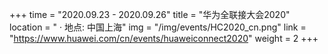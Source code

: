 +++ 
time = "2020.09.23 - 2020.09.26" 
title = "华为全联接大会2020" 
location = " · 地点: 中国上海" 
img = "/img/events/HC2020_cn.png" 
link = "https://www.huawei.com/cn/events/huaweiconnect2020"
weight = 2
+++
